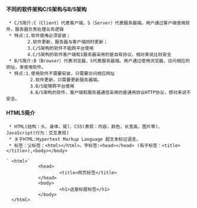 #### 不同的软件架构C/S架构与B/S架构
     * C/S简介:C（Client）代表客户端，S（Server）代表服务器端。用户通过客户端使用软件，服务器负责处理业务逻辑
     * 特点:1.软件使用必须安装；
            2.软件更新，服务器与客户端同时更新；
            3.C/S架构的软件不能跨平台使用
            4.C/S架构的软件客户端和1服务器采用的是自有协议，相对来说比较安全
     * B/S简介:B（Browser）代表浏览器，S代表服务器端。用户通过使用浏览器，访问相应的网址，来使用软件。
     * 特点:1.使用软件不需要安装，只需要访问相应网址
             2.软件更新，只需要更新服务器端。
             3.B/S能够跨平台使用
             4.B/S架构的软件，客户端和服务器通信采用的是通用协议HTTP协议，想对来说不安全。
#### HTML5简介
     * HTML(结构：头，身体，尾)、CSS(表现：内容，颜色，长宽高，图片等)、JavaScript(行为：交互表现)
     * 关于HTML:Hypertext Markup Language 超文本标记语言。
     * 标签：父标签：<html></html>。字标签:<head></head> (有子标签：<title></title>),<body></body>
 
    ` <html>`
                <head>
                        <title>网页标签</title>
                </head>
                <body>
                        <h1>这是标题标签</h1>
                </body>
      </html>
 
     
